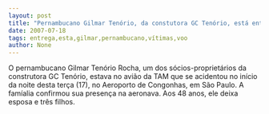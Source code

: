 ```yaml
---
layout: post
title: "Pernambucano Gilmar Tenório, da constutora GC Tenório, está entre as vítimas do vôo JJ 3054"
date: 2007-07-18
tags: entrega,esta,gilmar,pernambucano,vítimas,voo
author: None
---
```

O pernambucano Gilmar Ten&oacute;rio Rocha, um dos s&oacute;cios-propriet&aacute;rios da construtora GC Ten&oacute;rio, estava no avi&atilde;o da TAM que se acidentou no in&iacute;cio da noite desta ter&ccedil;a (17), no Aeroporto de Congonhas, em S&atilde;o Paulo. A fam&iacute;alia confirmou sua presen&ccedil;a na aeronava. Aos 48 anos, ele deixa esposa e tr&ecirc;s filhos. 